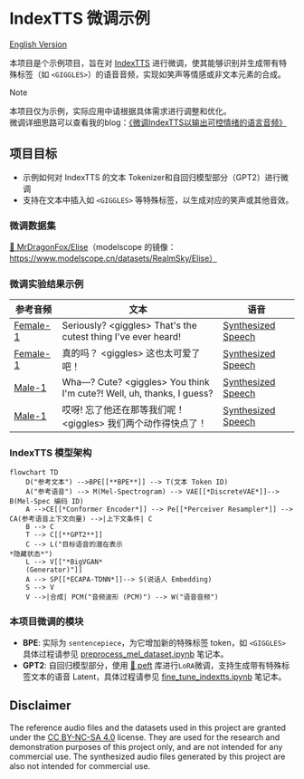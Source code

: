 # IndexTTS 微调示例

[English Version](README.md)

本项目是个示例项目，旨在对 [IndexTTS](https://github.com/index-tts/index-tts) 进行微调，使其能够识别并生成带有特殊标签（如 `<GIGGLES>`）的语音音频，实现如笑声等情感或非文本元素的合成。

> [!NOTE]
> 本项目仅为示例，实际应用中请根据具体需求进行调整和优化。  
> 微调详细思路可以查看我的blog：[《微调IndexTTS以输出可控情绪的语言音频》](https://yrom.net/blog/2025/06/15/finetune-indextts-to-generate-controllable-emotions-speech/)

## 项目目标

- 示例如何对 IndexTTS 的文本 Tokenizer和自回归模型部分（GPT2）进行微调
- 支持在文本中插入如 `<GIGGLES>` 等特殊标签，以生成对应的笑声或其他音效。

### 微调数据集

[🤗 MrDragonFox/Elise](https://huggingface.co/datasets/MrDragonFox/Elise)（modelscope 的镜像： https://www.modelscope.cn/datasets/RealmSky/Elise）

### 微调实验结果示例

| 参考音频 | 文本 | 语音 |
| --- | --- | --- |
|[Female-1][Female_1]| Seriously? &lt;giggles> That's the cutest thing I've ever heard! | [Synthesized Speech](samples/Female-1_SeriouslygigglesThatsthecutestt.wav) |
| [Female-1][Female_1] | 真的吗？ &lt;giggles> 这也太可爱了吧！| [Synthesized Speech](samples/Female-1_真的吗giggles这也太可爱了吧.wav) |
| [Male-1][Male_1]| Wha—? Cute? &lt;giggles> You think I'm cute?! Well, uh, thanks, I guess? | [Synthesized Speech](samples/Male-1_Wha—CutegigglesYouthinkImcute.wav) |
| [Male-1][Male_1]| 哎呀! 忘了他还在那等我们呢！&lt;giggles> 我们两个动作得快点了！| [Synthesized Speech](samples/Male-1_哎呀忘了他还在那等我们呢giggles我们两个动作得快点了.wav) |

### IndexTTS 模型架构

```mermaid
flowchart TD
    D("参考文本") -->BPE[[**BPE**]] --> T(文本 Token ID)
    A("参考语音") --> M(Mel-Spectrogram) --> VAE[[*DiscreteVAE*]]--> B(Mel-Spec 编码 ID)
    A -->CE[[*Conformer Encoder*]] --> Pe[[*Perceiver Resampler*]] --> CA(参考语音上下文向量) -->|上下文条件| C
    B --> C
    T --> C[[**GPT2**]]
    C --> L("目标语音的潜在表示
*隐藏状态*")
    L --> V[["*BigVGAN*
    (Generator)"]]
    A --> SP[[*ECAPA-TDNN*]]--> S(说话人 Embedding)
    S --> V
    V -->|合成| PCM("音频波形 (PCM)") --> W("语音音频")
```

### 本项目微调的模块

- **BPE**: 实际为 `sentencepiece`，为它增加新的特殊标签 token，如 `<GIGGLES>` 具体过程请参见 [preprocess_mel_dataset.ipynb](preprocess_mel_dataset.ipynb) 笔记本。
- **GPT2**: 自回归模型部分，使用 [🤗 peft](https://huggingface.co/docs/peft/v0.15.0/en/index) 库进行`LoRA`微调，支持生成带有特殊标签文本的语音 Latent，具体过程请参见 [fine_tune_indextts.ipynb](fine_tune_indextts.ipynb) 笔记本。


## Disclaimer

The reference audio files and the datasets used in this project are granted under the [CC BY-NC-SA 4.0](https://creativecommons.org/licenses/by-nc-sa/4.0/) license.
They are used for the research and demonstration purposes of this project only, and are not intended for any commercial use.
The synthesized audio files generated by this project are also not intended for commercial use.

[Female_1]: https://bytedancespeech.github.io/seedtts_tech_report/audios/SpeechFactorization_samples/prompt/prompt1/4813840990459345930.wav
[Male_1]: https://bytedancespeech.github.io/seedtts_tech_report/audios/SpeechFactorization_samples/source/2188769758301752050.wav

